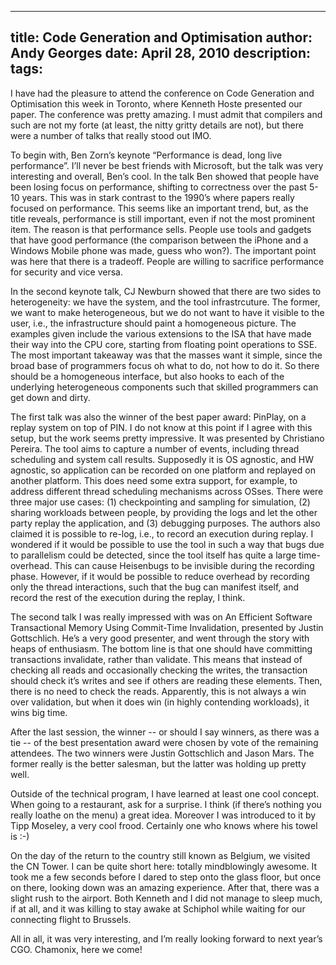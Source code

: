 -----
title:  Code Generation and Optimisation
author: Andy Georges
date: April 28, 2010
description: 
tags: 
-----







I have had the pleasure to attend the conference on Code Generation and
Optimisation this week in Toronto, where Kenneth Hoste presented our
paper. The conference was pretty amazing. I must admit that compilers
and such are not my forte (at least, the nitty gritty details are not),
but there were a number of talks that really stood out IMO.


To begin with, Ben Zorn’s keynote “Performance is dead, long live
performance”. I’ll never be best friends with Microsoft, but the talk
was very interesting and overall, Ben’s cool. In the talk Ben showed
that people have been losing focus on performance, shifting to
correctness over the past 5-10 years. This was in stark contrast to the
1990’s where papers really focused on performance. This seems like an
important trend, but, as the title reveals, performance is still
important, even if not the most prominent item. The reason is that
performance sells. People use tools and gadgets that have good
performance (the comparison between the iPhone and a Windows Mobile
phone was made, guess who won?). The important point was here that there
is a tradeoff. People are willing to sacrifice performance for security
and vice versa.


In the second keynote talk, CJ Newburn showed that there are two sides
to heterogeneity: we have the system, and the tool infrastrcuture. The
former, we want to make heterogeneous, but we do not want to have it
visible to the user, i.e., the infrastructure should paint a homogeneous
picture. The examples given include the various extensions to the ISA
that have made their way into the CPU core, starting from floating point
operations to SSE. The most important takeaway was that the masses want
it simple, since the broad base of programmers focus oh what to do, not
how to do it. So there should be a homogeneous interface, but also hooks
to each of the underlying heterogeneous components such that skilled
programmers can get down and dirty.


The first talk was also the winner of the best paper award: PinPlay, on
a replay system on top of PIN. I do not know at this point if I agree
with this setup, but the work seems pretty impressive. It was presented
by Christiano Pereira. The tool aims to capture a number of events,
including thread scheduling and system call results. Supposedly it is OS
agnostic, and HW agnostic, so application can be recorded on one
platform and replayed on another platform. This does need some extra
support, for example, to address different thread scheduling mechanisms
across OSses. There were three major use cases: (1) checkpointing and
sampling for simulation, (2) sharing workloads between people, by
providing the logs and let the other party replay the application, and
(3) debugging purposes. The authors also claimed it is possible to
re-log, i.e., to record an execution during replay. I wondered if it
would be possible to use the tool in such a way that bugs due to
parallelism could be detected, since the tool itself has quite a large
time-overhead. This can cause Heisenbugs to be invisible during the
recording phase. However, if it would be possible to reduce overhead by
recording only the thread interactions, such that the bug can manifest
itself, and record the rest of the execution during the replay, I think.


The second talk I was really impressed with was on An Efficient Software
Transactional Memory Using Commit-Time Invalidation, presented by Justin
Gottschlich. He’s a very good presenter, and went through the story with
heaps of enthusiasm. The bottom line is that one should have committing
transactions invalidate, rather than validate. This means that instead
of checking all reads and occasionally checking the writes, the
transaction should check it’s writes and see if others are reading these
elements. Then, there is no need to check the reads. Apparently, this is
not always a win over validation, but when it does win (in highly
contending workloads), it wins big time.


After the last session, the winner -- or should I say winners, as there
was a tie -- of the best presentation award were chosen by vote of the
remaining attendees. The two winners were Justin Gottschlich and Jason
Mars. The former really is the better salesman, but the latter was
holding up pretty well.


Outside of the technical program, I have learned at least one cool
concept. When going to a restaurant, ask for a surprise. I think (if
there’s nothing you really loathe on the menu) a great idea. Moreover I
was introduced to it by Tipp Moseley, a very cool frood. Certainly one
who knows where his towel is :-)


On the day of the return to the country still known as Belgium, we
visited the CN Tower. I can be quite short here: totally mindblowingly
awesome. It took me a few seconds before I dared to step onto the glass
floor, but once on there, looking down was an amazing experience. After
that, there was a slight rush to the airport. Both Kenneth and I did not
manage to sleep much, if at all, and it was killing to stay awake at
Schiphol while waiting for our connecting flight to Brussels.


All in all, it was very interesting, and I’m really looking forward to
next year’s CGO. Chamonix, here we come!
